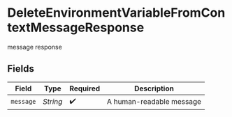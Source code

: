 # DeleteEnvironmentVariableFromContextMessageResponse

message response


## Fields

| Field                    | Type                     | Required                 | Description              |
| ------------------------ | ------------------------ | ------------------------ | ------------------------ |
| `message`                | *String*                 | :heavy_check_mark:       | A human-readable message |
